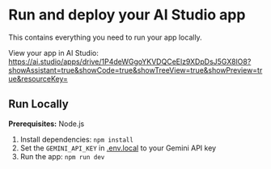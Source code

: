 # Run and deploy your AI Studio app

This contains everything you need to run your app locally.

View your app in AI Studio: https://ai.studio/apps/drive/1P4deWGgoYKVDQCeElz9XDpDsJ5GX8lO8?showAssistant=true&showCode=true&showTreeView=true&showPreview=true&resourceKey=

## Run Locally

**Prerequisites:**  Node.js


1. Install dependencies:
   `npm install`
2. Set the `GEMINI_API_KEY` in [.env.local](.env.local) to your Gemini API key
3. Run the app:
   `npm run dev`

